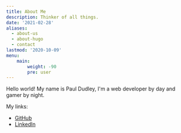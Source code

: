 ```yaml
---
title: About Me
description: Thinker of all things.
date: '2021-02-28'
aliases:
  - about-us
  - about-hugo
  - contact
lastmod: '2020-10-09'
menu:
    main: 
        weight: -90
        pre: user
---
```


Hello world! My name is Paul Dudley, I'm a web developer by day and gamer by night.

My links:
- [GitHub](https://github.com/p4ttch)
- [LinkedIn](https://www.linkedin.com/in/paul-dudley-91b13292/)
